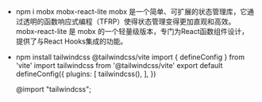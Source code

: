 - npm i mobx mobx-react-lite
  mobx 是一个简单、可扩展的状态管理库，它通过透明的函数响应式编程（TFRP）使得状态管理变得更加直观和高效。
  mobx-react-lite 是 mobx 的一个轻量级版本，专门为React函数组件设计，提供了与React Hooks集成的功能。

- npm install tailwindcss @tailwindcss/vite
  import { defineConfig } from 'vite'
  import tailwindcss from '@tailwindcss/vite'
  export default defineConfig({
    plugins: [
      tailwindcss(),
    ],
  })

  @import "tailwindcss";